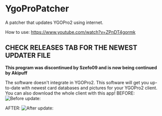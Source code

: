 # YgoProPatcher
A patcher that updates YGOPro2 using internet.

How to use: https://www.youtube.com/watch?v=ZPnDT4gormk

## **CHECK RELEASES TAB FOR THE NEWEST UPDATER FILE**

**This program was discontinued by Szefo09 and is now being continued by Akipuff**

The software doesn't integrate in YGOPro2.
This software will get you up-to-date with newest card databases and pictures for your YGOPro2 client.
You can also download the whole client with this app!
BEFORE:
![Before update:](https://i.imgur.com/F3aS3Ty.jpg)

AFTER:
![After update:](https://i.imgur.com/BTOaBbr.jpg)
